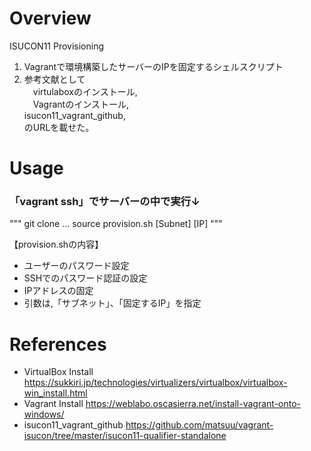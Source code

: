 # Overview
ISUCON11 Provisioning
1. Vagrantで環境構築したサーバーのIPを固定するシェルスクリプト
2. 参考文献として<br>
　virtulaboxのインストール,<br>
　Vagrantのインストール,<br>
  isucon11_vagrant_github,<br>
のURLを載せた。

# Usage
### 「vagrant ssh」でサーバーの中で実行↓
"""
git clone ...
source provision.sh [Subnet] [IP]
"""

【provision.shの内容】
- ユーザーのパスワード設定
- SSHでのパスワード認証の設定
- IPアドレスの固定
- 引数は,「サブネット」、「固定するIP」を指定

# References
- VirtualBox Install
https://sukkiri.jp/technologies/virtualizers/virtualbox/virtualbox-win_install.html<br>
- Vagrant Install
https://weblabo.oscasierra.net/install-vagrant-onto-windows/<br>
- isucon11_vagrant_github
https://github.com/matsuu/vagrant-isucon/tree/master/isucon11-qualifier-standalone<br>
